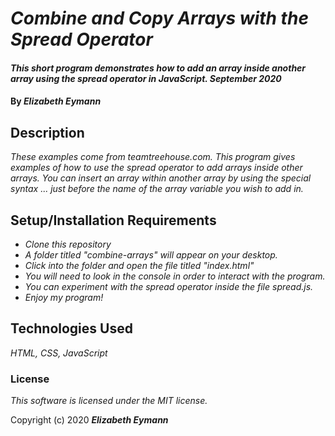# _Combine and Copy Arrays with the Spread Operator_

#### _This short program demonstrates how to add an array inside another array using the spread operator in JavaScript. September 2020_

#### By _**Elizabeth Eymann**_

## Description

_These examples come from teamtreehouse.com. This program gives examples of how to use the spread operator to add arrays inside other arrays. You can insert an array within another array by using the special syntax ... just before the name of the array variable you wish to add in._

## Setup/Installation Requirements

* _Clone this repository_
* _A folder titled "combine-arrays" will appear on your desktop._
* _Click into the folder and open the file titled "index.html"_
* _You will need to look in the console in order to interact with the program._
* _You can experiment with the spread operator inside the file spread.js._
* _Enjoy my program!_

## Technologies Used

_HTML, CSS, JavaScript_

### License

*This software is licensed under the MIT license.*

Copyright (c) 2020 **_Elizabeth Eymann_**
